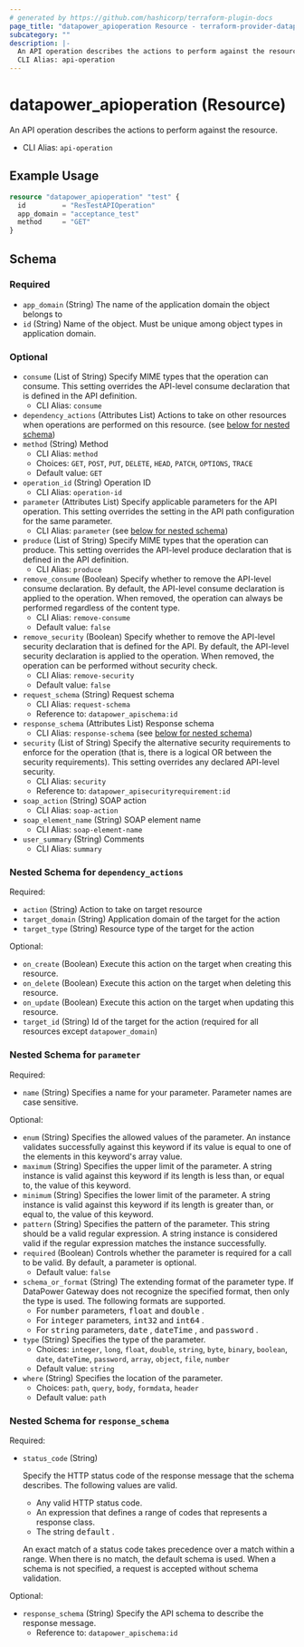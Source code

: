 ```yaml
---
# generated by https://github.com/hashicorp/terraform-plugin-docs
page_title: "datapower_apioperation Resource - terraform-provider-datapower"
subcategory: ""
description: |-
  An API operation describes the actions to perform against the resource.
  CLI Alias: api-operation
---
```


# datapower_apioperation (Resource)

An API operation describes the actions to perform against the resource.
  - CLI Alias: `api-operation`

## Example Usage

```terraform
resource "datapower_apioperation" "test" {
  id         = "ResTestAPIOperation"
  app_domain = "acceptance_test"
  method     = "GET"
}
```

<!-- schema generated by tfplugindocs -->
## Schema

### Required

- `app_domain` (String) The name of the application domain the object belongs to
- `id` (String) Name of the object. Must be unique among object types in application domain.

### Optional

- `consume` (List of String) Specify MIME types that the operation can consume. This setting overrides the API-level consume declaration that is defined in the API definition.
  - CLI Alias: `consume`
- `dependency_actions` (Attributes List) Actions to take on other resources when operations are performed on this resource. (see [below for nested schema](#nestedatt--dependency_actions))
- `method` (String) Method
  - CLI Alias: `method`
  - Choices: `GET`, `POST`, `PUT`, `DELETE`, `HEAD`, `PATCH`, `OPTIONS`, `TRACE`
  - Default value: `GET`
- `operation_id` (String) Operation ID
  - CLI Alias: `operation-id`
- `parameter` (Attributes List) Specify applicable parameters for the API operation. This setting overrides the setting in the API path configuration for the same parameter.
  - CLI Alias: `parameter` (see [below for nested schema](#nestedatt--parameter))
- `produce` (List of String) Specify MIME types that the operation can produce. This setting overrides the API-level produce declaration that is defined in the API definition.
  - CLI Alias: `produce`
- `remove_consume` (Boolean) Specify whether to remove the API-level consume declaration. By default, the API-level consume declaration is applied to the operation. When removed, the operation can always be performed regardless of the content type.
  - CLI Alias: `remove-consume`
  - Default value: `false`
- `remove_security` (Boolean) Specify whether to remove the API-level security declaration that is defined for the API. By default, the API-level security declaration is applied to the operation. When removed, the operation can be performed without security check.
  - CLI Alias: `remove-security`
  - Default value: `false`
- `request_schema` (String) Request schema
  - CLI Alias: `request-schema`
  - Reference to: `datapower_apischema:id`
- `response_schema` (Attributes List) Response schema
  - CLI Alias: `response-schema` (see [below for nested schema](#nestedatt--response_schema))
- `security` (List of String) Specify the alternative security requirements to enforce for the operation (that is, there is a logical OR between the security requirements). This setting overrides any declared API-level security.
  - CLI Alias: `security`
  - Reference to: `datapower_apisecurityrequirement:id`
- `soap_action` (String) SOAP action
  - CLI Alias: `soap-action`
- `soap_element_name` (String) SOAP element name
  - CLI Alias: `soap-element-name`
- `user_summary` (String) Comments
  - CLI Alias: `summary`

<a id="nestedatt--dependency_actions"></a>
### Nested Schema for `dependency_actions`

Required:

- `action` (String) Action to take on target resource
- `target_domain` (String) Application domain of the target for the action
- `target_type` (String) Resource type of the target for the action

Optional:

- `on_create` (Boolean) Execute this action on the target when creating this resource.
- `on_delete` (Boolean) Execute this action on the target when deleting this resource.
- `on_update` (Boolean) Execute this action on the target when updating this resource.
- `target_id` (String) Id of the target for the action (required for all resources except `datapower_domain`)


<a id="nestedatt--parameter"></a>
### Nested Schema for `parameter`

Required:

- `name` (String) Specifies a name for your parameter. Parameter names are case sensitive.

Optional:

- `enum` (String) Specifies the allowed values of the parameter. An instance validates successfully against this keyword if its value is equal to one of the elements in this keyword's array value.
- `maximum` (String) Specifies the upper limit of the parameter. A string instance is valid against this keyword if its length is less than, or equal to, the value of this keyword.
- `minimum` (String) Specifies the lower limit of the parameter. A string instance is valid against this keyword if its length is greater than, or equal to, the value of this keyword.
- `pattern` (String) Specifies the pattern of the parameter. This string should be a valid regular expression. A string instance is considered valid if the regular expression matches the instance successfully.
- `required` (Boolean) Controls whether the parameter is required for a call to be valid. By default, a parameter is optional.
  - Default value: `false`
- `schema_or_format` (String) The extending format of the parameter type. If DataPower Gateway does not recognize the specified format, then only the type is used. The following formats are supported. <ul><li>For <tt>number</tt> parameters, <tt>float</tt> and <tt>double</tt> .</li><li>For <tt>integer</tt> parameters, <tt>int32</tt> and <tt>int64</tt> .</li><li>For <tt>string</tt> parameters, <tt>date</tt> , <tt>dateTime</tt> , and <tt>password</tt> .</li></ul>
- `type` (String) Specifies the type of the parameter.
  - Choices: `integer`, `long`, `float`, `double`, `string`, `byte`, `binary`, `boolean`, `date`, `dateTime`, `password`, `array`, `object`, `file`, `number`
  - Default value: `string`
- `where` (String) Specifies the location of the parameter.
  - Choices: `path`, `query`, `body`, `formdata`, `header`
  - Default value: `path`


<a id="nestedatt--response_schema"></a>
### Nested Schema for `response_schema`

Required:

- `status_code` (String) <p>Specify the HTTP status code of the response message that the schema describes. The following values are valid.</p><ul><li>Any valid HTTP status code.</li><li>An expression that defines a range of codes that represents a response class.</li><li>The string <tt>default</tt> .</li></ul><p>An exact match of a status code takes precedence over a match within a range. When there is no match, the default schema is used. When a schema is not specified, a request is accepted without schema validation.</p>

Optional:

- `response_schema` (String) Specify the API schema to describe the response message.
  - Reference to: `datapower_apischema:id`
